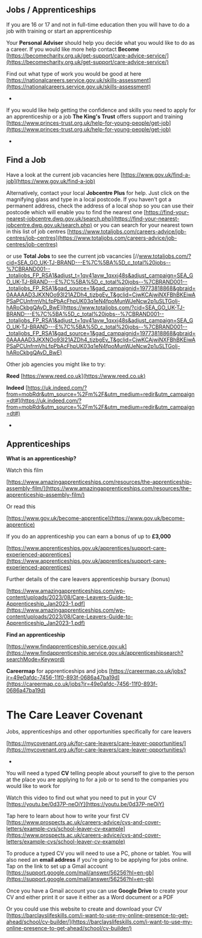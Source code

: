 
## Jobs /  Apprenticeships


If you are 16 or 17 and not in full-time education then you will have to do a job with training or start an apprenticeship 


Your **Personal Adviser** should help you decide what you would like to do as a career. If you would like more help contact **Become** [https://becomecharity.org.uk/get-support/care-advice-service/](https://becomecharity.org.uk/get-support/care-advice-service/)


Find out what type of work you would be good at here [https://nationalcareers.service.gov.uk/skills-assessment](https://nationalcareers.service.gov.uk/skills-assessment)

*


If you would like help getting the confidence and skills you need to apply for an apprenticeship or a job **The King's Trust** offers support and training [https://www.princes-trust.org.uk/help-for-young-people/get-job](https://www.princes-trust.org.uk/help-for-young-people/get-job)


*

## Find a Job


Have a look at the current job vacancies here  [https://www.gov.uk/find-a-job](https://www.gov.uk/find-a-job)

Alternatively, contact your local **Jobcentre Plus** for help. Just click on the magnifying glass and type in a local postcode. If you haven't got a permanent address, check the address of a local shop so you can use their postcode which will enable you to find the nearest one
[https://find-your-nearest-jobcentre.dwp.gov.uk/search.php](https://find-your-nearest-jobcentre.dwp.gov.uk/search.php) or you can search for your nearest town in this list of job centres
[https://www.totaljobs.com/careers-advice/job-centres/job-centres](https://www.totaljobs.com/careers-advice/job-centres/job-centres)


or use **Total Jobs** to see the current job vacancies 
 [//www.totaljobs.com/?cid=SEA_GO_UK-TJ-BRAND---E%7C%5BA%5D_c_total%20jobs--%7CBRAND001--_totaljobs_FP_RSA1&adjust_t=1qv41avw_1qxxj48s&adjust_campaign=SEA_GO_UK-TJ-BRAND---E%7C%5BA%5D_c_total%20jobs--%7CBRAND001--_totaljobs_FP_RSA1&gad_source=1&gad_campaignid=19773818868&gbraid=0AAAAAD3JKXNOo93I21AZDh4_tjzbgEv_T&gclid=CjwKCAjwiNXFBhBKEiwAPSaPCUnfrmVhLfpPbAcFhpUK03q1eN4fpoMunWJeNcw2p1uSLTGolj-hARoCkbgQAvD_BwE](https://www.totaljobs.com/?cid=SEA_GO_UK-TJ-BRAND---E%7C%5BA%5D_c_total%20jobs--%7CBRAND001--_totaljobs_FP_RSA1&adjust_t=1qv41avw_1qxxj48s&adjust_campaign=SEA_GO_UK-TJ-BRAND---E%7C%5BA%5D_c_total%20jobs--%7CBRAND001--_totaljobs_FP_RSA1&gad_source=1&gad_campaignid=19773818868&gbraid=0AAAAAD3JKXNOo93I21AZDh4_tjzbgEv_T&gclid=CjwKCAjwiNXFBhBKEiwAPSaPCUnfrmVhLfpPbAcFhpUK03q1eN4fpoMunWJeNcw2p1uSLTGolj-hARoCkbgQAvD_BwE)


Other job agencies you might like to try:

**Reed**  [https://www.reed.co.uk](https://www.reed.co.uk) 

**Indeed**  [https://uk.indeed.com/?from=mobRdr&utm_source=%2Fm%2F&utm_medium=redir&utm_campaign=dt#](https://uk.indeed.com/?from=mobRdr&utm_source=%2Fm%2F&utm_medium=redir&utm_campaign=dt#)


*

## Apprenticeships

**What is an apprenticeship?**

Watch this film

[https://www.amazingapprenticeships.com/resources/the-apprenticeship-assembly-film/](https://www.amazingapprenticeships.com/resources/the-apprenticeship-assembly-film/)

Or read this

[https://www.gov.uk/become-apprentice](https://www.gov.uk/become-apprentice)


If you do an apprenticeship you can earn a bonus of up to **£3,000**

[https://www.apprenticeships.gov.uk/apprentices/support-care-experienced-apprentices](https://www.apprenticeships.gov.uk/apprentices/support-care-experienced-apprentices)


Further details of the care leavers apprenticeship bursary (bonus)

[https://www.amazingapprenticeships.com/wp-content/uploads/2023/08/Care-Leavers-Guide-to-Apprenticeship_Jan2023-1.pdf](https://www.amazingapprenticeships.com/wp-content/uploads/2023/08/Care-Leavers-Guide-to-Apprenticeship_Jan2023-1.pdf)


**Find an apprenticeship**

[https://www.findapprenticeship.service.gov.uk](https://www.findapprenticeship.service.gov.uk/apprenticeshipsearch?searchMode=Keyword)

**Careermap** for apprenticeships and jobs [https://careermap.co.uk/jobs?jr=49e0afdc-7456-11f0-893f-0686a47ba19d](https://careermap.co.uk/jobs?jr=49e0afdc-7456-11f0-893f-0686a47ba19d)




# The Care Leaver Covenant  

Jobs, apprenticeships and other opportunities specifically for care leavers 

[https://mycovenant.org.uk/for-care-leavers/care-leaver-opportunities/](https://mycovenant.org.uk/for-care-leavers/care-leaver-opportunities/)


*


You will need a typed **CV** telling people about yourself to give to the person at the place you are applying to for a job or to send to the companies you would like to work for

Watch this video to find out what you need to put in your CV [https://youtu.be/0d37P-neOiY](https://youtu.be/0d37P-neOiY)

Tap here to learn about how to write your first CV [https://www.prospects.ac.uk/careers-advice/cvs-and-cover-letters/example-cvs/school-leaver-cv-example](https://www.prospects.ac.uk/careers-advice/cvs-and-cover-letters/example-cvs/school-leaver-cv-example)


To produce a typed CV you will need to use a PC, phone or tablet. You will also need an **email address** if you're going to be applying for jobs online. Tap on the link to set up a Gmail account 
[https://support.google.com/mail/answer/56256?hl=en-gb](https://support.google.com/mail/answer/56256?hl=en-gb)

Once you have a Gmail account you can use **Google Drive** to create your CV and either print it or save it either as a Word document or a PDF

Or you could use this website to create and download your CV
[https://barclayslifeskills.com/i-want-to-use-my-online-presence-to-get-ahead/school/cv-builder/](https://barclayslifeskills.com/i-want-to-use-my-online-presence-to-get-ahead/school/cv-builder/)
